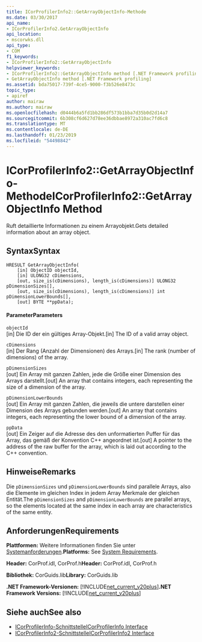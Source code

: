 ```yaml
---
title: ICorProfilerInfo2::GetArrayObjectInfo-Methode
ms.date: 03/30/2017
api_name:
- ICorProfilerInfo2.GetArrayObjectInfo
api_location:
- mscorwks.dll
api_type:
- COM
f1_keywords:
- ICorProfilerInfo2::GetArrayObjectInfo
helpviewer_keywords:
- ICorProfilerInfo2::GetArrayObjectInfo method [.NET Framework profiling]
- GetArrayObjectInfo method [.NET Framework profiling]
ms.assetid: bda75017-739f-4ce5-9000-f3b526e8473c
topic_type:
- apiref
author: mairaw
ms.author: mairaw
ms.openlocfilehash: d0444b6a5fd1bb286df573b1bba7d35b0d2d14a7
ms.sourcegitcommit: 6b308cf6d627d78ee36dbbae8972a310ac7fd6c8
ms.translationtype: MT
ms.contentlocale: de-DE
ms.lasthandoff: 01/23/2019
ms.locfileid: "54498842"
---
```

# <a name="icorprofilerinfo2getarrayobjectinfo-method"></a><span data-ttu-id="93b04-102">ICorProfilerInfo2::GetArrayObjectInfo-Methode</span><span class="sxs-lookup"><span data-stu-id="93b04-102">ICorProfilerInfo2::GetArrayObjectInfo Method</span></span>
<span data-ttu-id="93b04-103">Ruft detaillierte Informationen zu einem Arrayobjekt.</span><span class="sxs-lookup"><span data-stu-id="93b04-103">Gets detailed information about an array object.</span></span>  
  
## <a name="syntax"></a><span data-ttu-id="93b04-104">Syntax</span><span class="sxs-lookup"><span data-stu-id="93b04-104">Syntax</span></span>  
  
```  
HRESULT GetArrayObjectInfo(  
    [in] ObjectID objectId,  
    [in] ULONG32 cDimensions,  
    [out, size_is(cDimensions), length_is(cDimensions)] ULONG32 pDimensionSizes[],  
    [out, size_is(cDimensions), length_is(cDimensions)] int pDimensionLowerBounds[],  
    [out] BYTE **ppData);  
```  
  
#### <a name="parameters"></a><span data-ttu-id="93b04-105">Parameter</span><span class="sxs-lookup"><span data-stu-id="93b04-105">Parameters</span></span>  
 `objectId`  
 <span data-ttu-id="93b04-106">[in] Die ID der ein gültiges Array-Objekt.</span><span class="sxs-lookup"><span data-stu-id="93b04-106">[in] The ID of a valid array object.</span></span>  
  
 `cDimensions`  
 <span data-ttu-id="93b04-107">[in] Der Rang (Anzahl der Dimensionen) des Arrays.</span><span class="sxs-lookup"><span data-stu-id="93b04-107">[in] The rank (number of dimensions) of the array.</span></span>  
  
 `pDimensionSizes`  
 <span data-ttu-id="93b04-108">[out] Ein Array mit ganzen Zahlen, jede die Größe einer Dimension des Arrays darstellt.</span><span class="sxs-lookup"><span data-stu-id="93b04-108">[out] An array that contains integers, each representing the size of a dimension of the array.</span></span>  
  
 `pDimensionLowerBounds`  
 <span data-ttu-id="93b04-109">[out] Ein Array mit ganzen Zahlen, die jeweils die untere darstellen einer Dimension des Arrays gebunden werden.</span><span class="sxs-lookup"><span data-stu-id="93b04-109">[out] An array that contains integers, each representing the lower bound of a dimension of the array.</span></span>  
  
 `ppData`  
 <span data-ttu-id="93b04-110">[out] Ein Zeiger auf die Adresse des den unformatierten Puffer für das Array, das gemäß der Konvention C++ angeordnet ist.</span><span class="sxs-lookup"><span data-stu-id="93b04-110">[out] A pointer to the address of the raw buffer for the array, which is laid out according to the C++ convention.</span></span>  
  
## <a name="remarks"></a><span data-ttu-id="93b04-111">Hinweise</span><span class="sxs-lookup"><span data-stu-id="93b04-111">Remarks</span></span>  
 <span data-ttu-id="93b04-112">Die `pDimensionSizes` und `pDimensionLowerBounds` sind parallele Arrays, also die Elemente im gleichen Index in jedem Array Merkmale der gleichen Entität.</span><span class="sxs-lookup"><span data-stu-id="93b04-112">The `pDimensionSizes` and `pDimensionLowerBounds` are parallel arrays, so the elements located at the same index in each array are characteristics of the same entity.</span></span>  
  
## <a name="requirements"></a><span data-ttu-id="93b04-113">Anforderungen</span><span class="sxs-lookup"><span data-stu-id="93b04-113">Requirements</span></span>  
 <span data-ttu-id="93b04-114">**Plattformen:** Weitere Informationen finden Sie unter [Systemanforderungen](../../../../docs/framework/get-started/system-requirements.md).</span><span class="sxs-lookup"><span data-stu-id="93b04-114">**Platforms:** See [System Requirements](../../../../docs/framework/get-started/system-requirements.md).</span></span>  
  
 <span data-ttu-id="93b04-115">**Header:** CorProf.idl, CorProf.h</span><span class="sxs-lookup"><span data-stu-id="93b04-115">**Header:** CorProf.idl, CorProf.h</span></span>  
  
 <span data-ttu-id="93b04-116">**Bibliothek:** CorGuids.lib</span><span class="sxs-lookup"><span data-stu-id="93b04-116">**Library:** CorGuids.lib</span></span>  
  
 <span data-ttu-id="93b04-117">**.NET Framework-Versionen:** [!INCLUDE[net_current_v20plus](../../../../includes/net-current-v20plus-md.md)]</span><span class="sxs-lookup"><span data-stu-id="93b04-117">**.NET Framework Versions:** [!INCLUDE[net_current_v20plus](../../../../includes/net-current-v20plus-md.md)]</span></span>  
  
## <a name="see-also"></a><span data-ttu-id="93b04-118">Siehe auch</span><span class="sxs-lookup"><span data-stu-id="93b04-118">See also</span></span>
- [<span data-ttu-id="93b04-119">ICorProfilerInfo-Schnittstelle</span><span class="sxs-lookup"><span data-stu-id="93b04-119">ICorProfilerInfo Interface</span></span>](../../../../docs/framework/unmanaged-api/profiling/icorprofilerinfo-interface.md)
- [<span data-ttu-id="93b04-120">ICorProfilerInfo2-Schnittstelle</span><span class="sxs-lookup"><span data-stu-id="93b04-120">ICorProfilerInfo2 Interface</span></span>](../../../../docs/framework/unmanaged-api/profiling/icorprofilerinfo2-interface.md)
